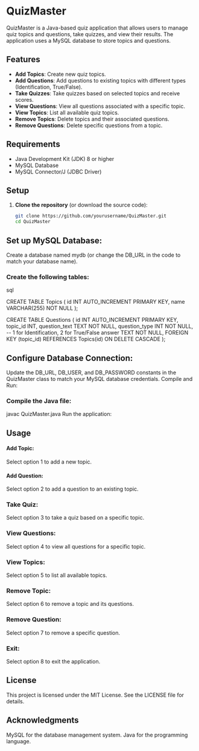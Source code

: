 # QuizMaster

QuizMaster is a Java-based quiz application that allows users to manage quiz topics and questions, take quizzes, and view their results. The application uses a MySQL database to store topics and questions.

## Features

- **Add Topics**: Create new quiz topics.
- **Add Questions**: Add questions to existing topics with different types (Identification, True/False).
- **Take Quizzes**: Take quizzes based on selected topics and receive scores.
- **View Questions**: View all questions associated with a specific topic.
- **View Topics**: List all available quiz topics.
- **Remove Topics**: Delete topics and their associated questions.
- **Remove Questions**: Delete specific questions from a topic.

## Requirements

- Java Development Kit (JDK) 8 or higher
- MySQL Database
- MySQL Connector/J (JDBC Driver)

## Setup

1. **Clone the repository** (or download the source code):
   ```bash
   git clone https://github.com/yourusername/QuizMaster.git
   cd QuizMaster

## Set up MySQL Database:

Create a database named mydb (or change the DB_URL in the code to match your database name).
### Create the following tables:
sql

CREATE TABLE Topics (
    id INT AUTO_INCREMENT PRIMARY KEY,
    name VARCHAR(255) NOT NULL
);

CREATE TABLE Questions (
    id INT AUTO_INCREMENT PRIMARY KEY,
    topic_id INT,
    question_text TEXT NOT NULL,
    question_type INT NOT NULL,  -- 1 for Identification, 2 for True/False
    answer TEXT NOT NULL,
    FOREIGN KEY (topic_id) REFERENCES Topics(id) ON DELETE CASCADE
);
## Configure Database Connection:

Update the DB_URL, DB_USER, and DB_PASSWORD constants in the QuizMaster class to match your MySQL database credentials.
Compile and Run:

### Compile the Java file:

javac QuizMaster.java
Run the application:

## Usage
#### Add Topic:
Select option 1 to add a new topic.
#### Add Question:
Select option 2 to add a question to an existing topic.
### Take Quiz:
Select option 3 to take a quiz based on a specific topic.
### View Questions:
Select option 4 to view all questions for a specific topic.
### View Topics:
Select option 5 to list all available topics.
### Remove Topic: 
Select option 6 to remove a topic and its questions.
### Remove Question:
Select option 7 to remove a specific question.
### Exit:
Select option 8 to exit the application.

## License
This project is licensed under the MIT License. See the LICENSE file for details.

## Acknowledgments
MySQL for the database management system.
Java for the programming language.
